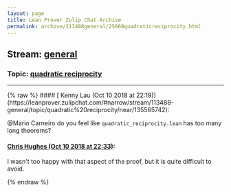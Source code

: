 ```yaml
---
layout: page
title: Lean Prover Zulip Chat Archive 
permalink: archive/113488general/25068quadraticreciprocity.html
---
```


## Stream: [general](https://leanprover-community.github.io/archive/113488general/index.html)
### Topic: [quadratic reciprocity](https://leanprover-community.github.io/archive/113488general/25068quadraticreciprocity.html)

---

<base href="https://leanprover.zulipchat.com">
{% raw %}
#### [ Kenny Lau (Oct 10 2018 at 22:19)](https://leanprover.zulipchat.com/#narrow/stream/113488-general/topic/quadratic%20reciprocity/near/135565742):
<p><span class="user-mention" data-user-id="110049">@Mario Carneiro</span> do you feel like <code>quadratic_reciprocity.lean</code> has too many long theorems?</p>

#### [ Chris Hughes (Oct 10 2018 at 22:33)](https://leanprover.zulipchat.com/#narrow/stream/113488-general/topic/quadratic%20reciprocity/near/135566427):
<p>I wasn't too happy with that aspect of the proof, but it is quite difficult to avoid.</p>


{% endraw %}
